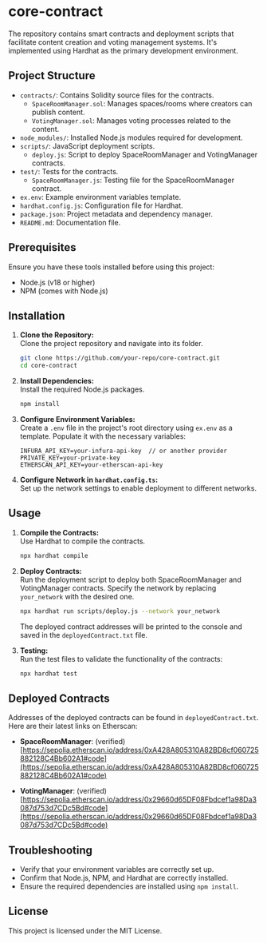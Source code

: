 
# core-contract

The repository contains smart contracts and deployment scripts that facilitate content creation and voting management systems. It's implemented using Hardhat as the primary development environment.

## Project Structure

- `contracts/`: Contains Solidity source files for the contracts.
  - `SpaceRoomManager.sol`: Manages spaces/rooms where creators can publish content.
  - `VotingManager.sol`: Manages voting processes related to the content.
- `node_modules/`: Installed Node.js modules required for development.
- `scripts/`: JavaScript deployment scripts.
  - `deploy.js`: Script to deploy SpaceRoomManager and VotingManager contracts.
- `test/`: Tests for the contracts.
  - `SpaceRoomManager.js`: Testing file for the SpaceRoomManager contract.
- `ex.env`: Example environment variables template.
- `hardhat.config.js`: Configuration file for Hardhat.
- `package.json`: Project metadata and dependency manager.
- `README.md`: Documentation file.

## Prerequisites

Ensure you have these tools installed before using this project:

- Node.js (v18 or higher)
- NPM (comes with Node.js)

## Installation

1. **Clone the Repository:**  
   Clone the project repository and navigate into its folder.
   ```bash
   git clone https://github.com/your-repo/core-contract.git
   cd core-contract
   ```

2. **Install Dependencies:**  
   Install the required Node.js packages.
   ```bash
   npm install
   ```

3. **Configure Environment Variables:**  
   Create a `.env` file in the project's root directory using `ex.env` as a template. Populate it with the necessary variables:
   ```env
   INFURA_API_KEY=your-infura-api-key  // or another provider
   PRIVATE_KEY=your-private-key
   ETHERSCAN_API_KEY=your-etherscan-api-key
   ```

4. **Configure Network in `hardhat.config.ts`:**  
   Set up the network settings to enable deployment to different networks.

## Usage

1. **Compile the Contracts:**  
   Use Hardhat to compile the contracts.
   ```bash
   npx hardhat compile
   ```

2. **Deploy Contracts:**  
   Run the deployment script to deploy both SpaceRoomManager and VotingManager contracts. Specify the network by replacing `your_network` with the desired one.
   ```bash
   npx hardhat run scripts/deploy.js --network your_network
   ```
   The deployed contract addresses will be printed to the console and saved in the `deployedContract.txt` file.

3. **Testing:**  
   Run the test files to validate the functionality of the contracts:
   ```bash
   npx hardhat test
   ```

## Deployed Contracts

Addresses of the deployed contracts can be found in `deployedContract.txt`. Here are their latest links on Etherscan:

- **SpaceRoomManager**: (verified)
  [https://sepolia.etherscan.io/address/0xA428A805310A82BD8cf060725882128C4Bb602A1#code](https://sepolia.etherscan.io/address/0xA428A805310A82BD8cf060725882128C4Bb602A1#code)

- **VotingManager**: (verified)
  [https://sepolia.etherscan.io/address/0x29660d65DF08Fbdcef1a98Da3087d753d7CDc5Bd#code](https://sepolia.etherscan.io/address/0x29660d65DF08Fbdcef1a98Da3087d753d7CDc5Bd#code)

## Troubleshooting

- Verify that your environment variables are correctly set up.
- Confirm that Node.js, NPM, and Hardhat are correctly installed.
- Ensure the required dependencies are installed using `npm install`.

## License

This project is licensed under the MIT License.